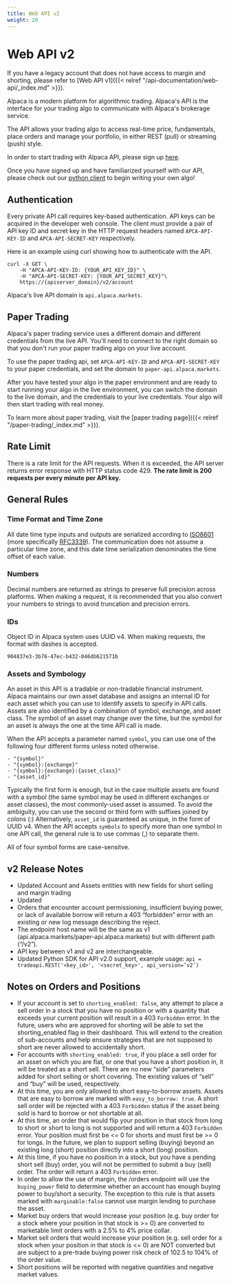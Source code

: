 ```yaml
---
title: Web API v2
weight: 20
---
```

# Web API v2
If you have a legacy account that does not have access to margin and shorting, 
please refer to [Web API v1]({{< relref "/api-documentation/web-api/_index.md" >}}).

Alpaca is a modern platform for algorithmic trading.  Alpaca's
API is the interface for your trading algo to communicate with Alpaca's brokerage
service.

The API allows your trading algo to access real-time price, fundamentals,
place orders and manage your portfolio, in either REST (pull) or streaming
(push) style.

In order to start trading with Alpaca API, please sign up
[here](https://alpaca.markets/).

Once you have signed up and have familiarized yourself with our API, please
check out our [python client](https://github.com/alpacahq/alpaca-trade-api-python)
to begin writing your own algo!

## Authentication
Every private API call requires key-based authentication. API keys can
be acquired in the developer web console.  The client must provide a pair of API
key ID and secret key in the HTTP request headers named
`APCA-API-KEY-ID` and `APCA-API-SECRET-KEY` respectively.

Here is an example using curl showing how to authenticate with the API.

```
curl -X GET \
    -H "APCA-API-KEY-ID: {YOUR_API_KEY_ID}" \
    -H "APCA-API-SECRET-KEY: {YOUR_API_SECRET_KEY}"\
    https://{apiserver_domain}/v2/account
```

Alpaca's live API domain is `api.alpaca.markets`.

## Paper Trading
Alpaca's paper trading service uses a different domain and different credentials from
the live API. You'll need to connect to the right domain so that you don't
run your paper trading algo on your live account.

To use the paper trading api, set `APCA-API-KEY-ID` and
`APCA-API-SECRET-KEY` to your paper credentials, and set the domain to `paper-api.alpaca.markets`.

After you have tested your algo in the paper environment and are ready to start running your algo in the live
environment, you can switch the domain to the live domain, and the credentials to your
live credentials. Your algo will then start trading with real money.

To learn more about paper trading, visit the [paper trading page]({{< relref "/paper-trading/_index.md" >}}).

## Rate Limit
There is a rate limit for the API requests.  When it is exceeded, the API
server returns error response with HTTP status code 429.  **The rate limit is
200 requests per every minute per API key.**

## General Rules
### Time Format and Time Zone
All date time type inputs and outputs are serialized according to
[ISO8601](https://www.iso.org/iso-8601-date-and-time-format.html)
(more specifically [RFC3339](https://tools.ietf.org/html/rfc3339)).  The
communication does not assume a particular time zone, and this date time
serialization denominates the time offset of each value.

### Numbers
Decimal numbers are returned as strings to preserve full precision across
platforms. When making a request, it is recommended that you also convert
your numbers to strings to avoid truncation and precision errors.

### IDs
Object ID in Alpaca system uses UUID v4.  When making requests, the format
with dashes is accepted.

```
904837e3-3b76-47ec-b432-046db621571b
```

### Assets and Symbology
An asset in this API is a tradable or non-tradable financial instrument.
Alpaca maintains our own asset database and assigns an internal
ID for each asset which you can use to identify assets to specify in API
calls.  Assets are also identified by a combination of symbol, exchange,
and asset class.  The symbol of an asset may change over the time, but
the symbol for an asset is always the one at the time API call is made.

When the API accepts a parameter named `symbol`, you can use one of the
following four different forms unless noted otherwise.

    - "{symbol}"
    - "{symbol}:{exchange}"
    - "{symbol}:{exchange}:{asset_class}"
    - "{asset_id}"

Typically the first form is enough, but in the case multiple assets are
found with a symbol (the same symbol may be used in different exchanges or
asset classes), the most commonly-used asset is assumed. To avoid
the ambiguity, you can use the second or third form with suffixes joined
by colons (:)   Alternatively, `asset_id` is guaranteed as unique, in the
form of UUID v4. When the API accepts `symbols` to specify more than one
symbol in one API call, the general rule is to use commas (,) to separate
them.

All of four symbol forms are case-sensitve.

## v2 Release Notes

* Updated Account and Assets entities with new fields for short selling and margin trading
* Updated 
* Orders that encounter account permissioning, insufficient buying power, or lack of available borrow will return 
a 403 “forbidden” error with an existing or new log message describing the reject. 
* The endpoint host name will be the same as v1 (api.alpaca.markets/paper-api.alpaca.markets) but with different path (“/v2”).
* API key between v1 and v2 are interchangeable.
* Updated Python SDK for API v2.0 support, example usage: 
  `api = tradeapi.REST('<key_id>', '<secret_key>', api_version=’v2’)`

## Notes on Orders and Positions
* If your account is set to `shorting_enabled: false`, any attempt to place a sell order in a stock that you have no 
position or with a quantity that exceeds your current position will result in a 403 `Forbidden` error. 
In the future, users who are approved for shorting will be able to set the shorting_enabled flag in their dashboard. 
This will extend to the creation of sub-accounts and help ensure strategies that are not supposed to short are never 
allowed to accidentally short.
* For accounts with `shorting_enabled: true`, if you place a sell order for an asset on which you are flat, or 
one that you have a short position in, it will be treated as a short sell. There are no new “side” parameters 
added for short selling or short covering. The existing values of “sell” and “buy” will be used, respectively.
* At this time, you are only allowed to short easy-to-borrow assets. Assets that are easy to borrow are marked 
with `easy_to_borrow: true`. A short sell order will be rejected with a 403 `Forbidden` status if the asset being 
sold is hard to borrow or not shortable at all. 
* At this time, an order that would flip your position in that stock from long to short or short to long is not 
supported and will return a 403 `Forbidden` error. Your position must first be <= 0 for shorts and must first 
be >= 0 for longs. In the future, we plan to support selling (buying) beyond an existing long (short) position 
directly into a short (long) position.
* At this time, if you have no position in a stock, but you have a pending short sell (buy) order, you will not 
be permitted to submit a buy (sell) order. The order will return a 403 `Forbidden` error.
* In order to allow the use of margin, the /orders endpoint will use the `buying_power` field to determine whether 
an account has enough buying power to buy/short a security. The exception to this rule is that assets marked 
with `marginable:false` cannot use margin lending to purchase the asset. 
* Market buy orders that would increase your position (e.g. buy order for a stock where your position in that stock is >= 0)
are converted to marketable limit orders with a 2.5% to 4% price collar.
* Market sell orders that would increase your position (e.g. sell order for a stock when your position in that stock is <= 0) 
are NOT converted but are subject to a pre-trade buying power risk check of 102.5 to 104% of the order value.
* Short positions will be reported with negative quantities and negative market values.
